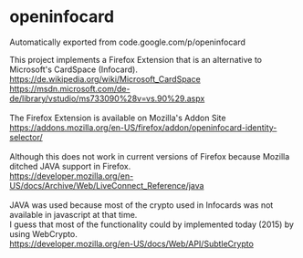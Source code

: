 # openinfocard<br/>
Automatically exported from code.google.com/p/openinfocard<br/>

This project implements a Firefox Extension that is an alternative to Microsoft's CardSpace (Infocard).<br/>
https://de.wikipedia.org/wiki/Microsoft_CardSpace<br/>
https://msdn.microsoft.com/de-de/library/vstudio/ms733090%28v=vs.90%29.aspx<br/>
<br/>
The Firefox Extension is available on Mozilla's Addon Site<br/>
https://addons.mozilla.org/en-US/firefox/addon/openinfocard-identity-selector/<br/>
<br/>
Although this does not work in current versions of Firefox because Mozilla ditched JAVA support in Firefox.<br/>
https://developer.mozilla.org/en-US/docs/Archive/Web/LiveConnect_Reference/java<br/>
<br/>
JAVA was used because most of the crypto used in Infocards was not available in javascript at that time.<br/>
I guess that most of the functionality could by implemented today (2015) by using WebCrypto.<br/>
https://developer.mozilla.org/en-US/docs/Web/API/SubtleCrypto<br/>


